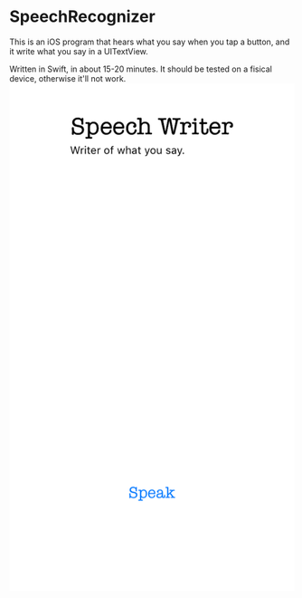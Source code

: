 # SpeechRecognizer
This is an iOS program that hears what you say when you tap a button, and it write what you say in a UITextView.

Written in Swift, in about 15-20 minutes.
It should be tested on a fisical device, otherwise it'll not work.
![](Screen.png)
